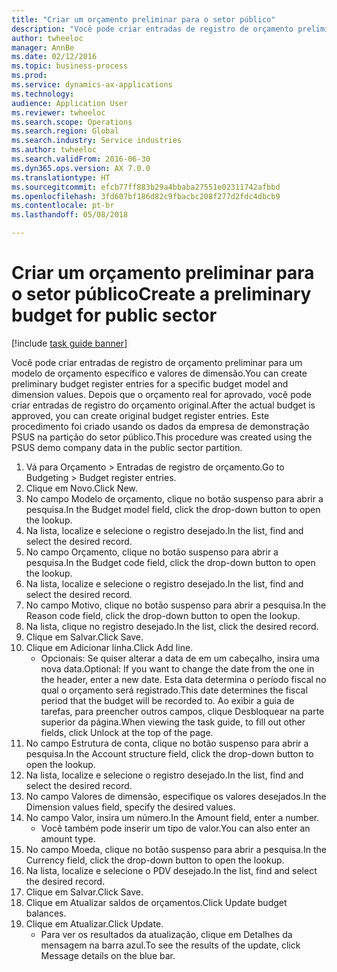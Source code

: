 ```yaml
--- 
title: "Criar um orçamento preliminar para o setor público"
description: "Você pode criar entradas de registro de orçamento preliminar para um modelo de orçamento específico e valores de dimensão."
author: twheeloc
manager: AnnBe
ms.date: 02/12/2016
ms.topic: business-process
ms.prod: 
ms.service: dynamics-ax-applications
ms.technology: 
audience: Application User
ms.reviewer: twheeloc
ms.search.scope: Operations
ms.search.region: Global
ms.search.industry: Service industries
ms.author: twheeloc
ms.search.validFrom: 2016-06-30
ms.dyn365.ops.version: AX 7.0.0
ms.translationtype: HT
ms.sourcegitcommit: efcb77ff883b29a4bbaba27551e02311742afbbd
ms.openlocfilehash: 3fd607bf186d82c9fbacbc208f277d2fdc4dbcb9
ms.contentlocale: pt-br
ms.lasthandoff: 05/08/2018

---
```

# <a name="create-a-preliminary-budget-for-public-sector"></a><span data-ttu-id="e6089-103">Criar um orçamento preliminar para o setor público</span><span class="sxs-lookup"><span data-stu-id="e6089-103">Create a preliminary budget for public sector</span></span>

[!include [task guide banner](../../includes/task-guide-banner.md)]

<span data-ttu-id="e6089-104">Você pode criar entradas de registro de orçamento preliminar para um modelo de orçamento específico e valores de dimensão.</span><span class="sxs-lookup"><span data-stu-id="e6089-104">You can create preliminary budget register entries for a specific budget model and dimension values.</span></span> <span data-ttu-id="e6089-105">Depois que o orçamento real for aprovado, você pode criar entradas de registro do orçamento original.</span><span class="sxs-lookup"><span data-stu-id="e6089-105">After the actual budget is approved, you can create original budget register entries.</span></span> <span data-ttu-id="e6089-106">Este procedimento foi criado usando os dados da empresa de demonstração PSUS na partição do setor público.</span><span class="sxs-lookup"><span data-stu-id="e6089-106">This procedure was created using the PSUS demo company data in the public sector partition.</span></span>

1. <span data-ttu-id="e6089-107">Vá para Orçamento > Entradas de registro de orçamento.</span><span class="sxs-lookup"><span data-stu-id="e6089-107">Go to Budgeting > Budget register entries.</span></span>
2. <span data-ttu-id="e6089-108">Clique em Novo.</span><span class="sxs-lookup"><span data-stu-id="e6089-108">Click New.</span></span>
3. <span data-ttu-id="e6089-109">No campo Modelo de orçamento, clique no botão suspenso para abrir a pesquisa.</span><span class="sxs-lookup"><span data-stu-id="e6089-109">In the Budget model field, click the drop-down button to open the lookup.</span></span>
4. <span data-ttu-id="e6089-110">Na lista, localize e selecione o registro desejado.</span><span class="sxs-lookup"><span data-stu-id="e6089-110">In the list, find and select the desired record.</span></span>
5. <span data-ttu-id="e6089-111">No campo Orçamento, clique no botão suspenso para abrir a pesquisa.</span><span class="sxs-lookup"><span data-stu-id="e6089-111">In the Budget code field, click the drop-down button to open the lookup.</span></span>
6. <span data-ttu-id="e6089-112">Na lista, localize e selecione o registro desejado.</span><span class="sxs-lookup"><span data-stu-id="e6089-112">In the list, find and select the desired record.</span></span>
7. <span data-ttu-id="e6089-113">No campo Motivo, clique no botão suspenso para abrir a pesquisa.</span><span class="sxs-lookup"><span data-stu-id="e6089-113">In the Reason code field, click the drop-down button to open the lookup.</span></span>
8. <span data-ttu-id="e6089-114">Na lista, clique no registro desejado.</span><span class="sxs-lookup"><span data-stu-id="e6089-114">In the list, click the desired record.</span></span>
9. <span data-ttu-id="e6089-115">Clique em Salvar.</span><span class="sxs-lookup"><span data-stu-id="e6089-115">Click Save.</span></span>
10. <span data-ttu-id="e6089-116">Clique em Adicionar linha.</span><span class="sxs-lookup"><span data-stu-id="e6089-116">Click Add line.</span></span>
    * <span data-ttu-id="e6089-117">Opcionais: Se quiser alterar a data de em um cabeçalho, insira uma nova data.</span><span class="sxs-lookup"><span data-stu-id="e6089-117">Optional: If you want to change the date from the one in the header, enter a new date.</span></span> <span data-ttu-id="e6089-118">Esta data determina o período fiscal no qual o orçamento será registrado.</span><span class="sxs-lookup"><span data-stu-id="e6089-118">This date determines the fiscal period that the budget will be recorded to.</span></span> <span data-ttu-id="e6089-119">Ao exibir a guia de tarefas, para preencher outros campos, clique Desbloquear na parte superior da página.</span><span class="sxs-lookup"><span data-stu-id="e6089-119">When viewing the task guide, to fill out other fields, click Unlock at the top of the page.</span></span>  
11. <span data-ttu-id="e6089-120">No campo Estrutura de conta, clique no botão suspenso para abrir a pesquisa.</span><span class="sxs-lookup"><span data-stu-id="e6089-120">In the Account structure field, click the drop-down button to open the lookup.</span></span>
12. <span data-ttu-id="e6089-121">Na lista, localize e selecione o registro desejado.</span><span class="sxs-lookup"><span data-stu-id="e6089-121">In the list, find and select the desired record.</span></span>
13. <span data-ttu-id="e6089-122">No campo Valores de dimensão, especifique os valores desejados.</span><span class="sxs-lookup"><span data-stu-id="e6089-122">In the Dimension values field, specify the desired values.</span></span>
14. <span data-ttu-id="e6089-123">No campo Valor, insira um número.</span><span class="sxs-lookup"><span data-stu-id="e6089-123">In the Amount field, enter a number.</span></span>
    * <span data-ttu-id="e6089-124">Você também pode inserir um tipo de valor.</span><span class="sxs-lookup"><span data-stu-id="e6089-124">You can also enter an amount type.</span></span>  
15. <span data-ttu-id="e6089-125">No campo Moeda, clique no botão suspenso para abrir a pesquisa.</span><span class="sxs-lookup"><span data-stu-id="e6089-125">In the Currency field, click the drop-down button to open the lookup.</span></span>
16. <span data-ttu-id="e6089-126">Na lista, localize e selecione o PDV desejado.</span><span class="sxs-lookup"><span data-stu-id="e6089-126">In the list, find and select the desired record.</span></span>
17. <span data-ttu-id="e6089-127">Clique em Salvar.</span><span class="sxs-lookup"><span data-stu-id="e6089-127">Click Save.</span></span>
18. <span data-ttu-id="e6089-128">Clique em Atualizar saldos de orçamentos.</span><span class="sxs-lookup"><span data-stu-id="e6089-128">Click Update budget balances.</span></span>
19. <span data-ttu-id="e6089-129">Clique em Atualizar.</span><span class="sxs-lookup"><span data-stu-id="e6089-129">Click Update.</span></span>
    * <span data-ttu-id="e6089-130">Para ver os resultados da atualização, clique em Detalhes da mensagem na barra azul.</span><span class="sxs-lookup"><span data-stu-id="e6089-130">To see the results of the update, click Message details on the blue bar.</span></span>  


